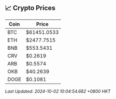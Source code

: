 ## 📈 Crypto Prices

| Coin | Price |
| ---- | ----- |
| BTC | $61451.0533 |
| ETH | $2477.7515 |
| BNB | $553.5431 |
| CRV | $0.2619 |
| ARB | $0.5574 |
| OKB | $40.2639 |
| DOGE | $0.1081 |

_Last Updated: 2024-10-02 10:04:54.682 +0800 HKT_